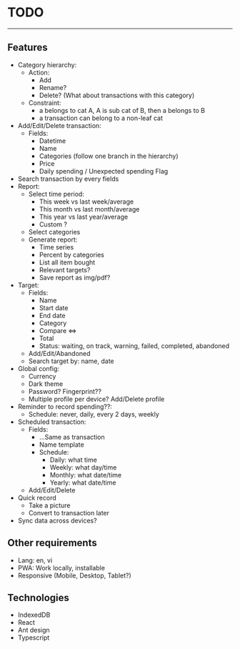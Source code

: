 # TODO

---

## Features

- Category hierarchy:
    - Action:
        - Add
        - Rename?
        - Delete? (What about transactions with this category)
    - Constraint:
        - a belongs to cat A, A is sub cat of B, then a belongs to B
        - a transaction can belong to a non-leaf cat
- Add/Edit/Delete transaction:
    - Fields:
        - Datetime
        - Name
        - Categories (follow one branch in the hierarchy)
        - Price
        - Daily spending / Unexpected spending Flag
- Search transaction by every fields
- Report:
    - Select time period:
        - This week vs last week/average
        - This month vs last month/average
        - This year vs last year/average
        - Custom ?
    - Select categories
    - Generate report:
        - Time series
        - Percent by categories
        - List all item bought
        - Relevant targets?
        - Save report as img/pdf?
- Target:   
    - Fields:
        - Name
        - Start date
        - End date
        - Category
        - Compare <=>
        - Total
        - Status: waiting, on track, warning, failed, completed, abandoned
    - Add/Edit/Abandoned
    - Search target by: name, date
- Global config:
    - Currency
    - Dark theme
    - Password? Fingerprint??
    - Multiple profile per device? Add/Delete profile
- Reminder to record spending??:
    - Schedule: never, daily, every 2 days, weekly
- Scheduled transaction:
    - Fields:
        - ...Same as transaction
        - Name template
        - Schedule:
            - Daily: what time
            - Weekly: what day/time
            - Monthly: what date/time
            - Yearly: what date/time
    - Add/Edit/Delete
- Quick record
  - Take a picture
  - Convert to transaction later
- Sync data across devices?

## Other requirements

- Lang: en, vi
- PWA: Work locally, installable
- Responsive (Mobile, Desktop, Tablet?)

## Technologies

- IndexedDB
- React
- Ant design
- Typescript